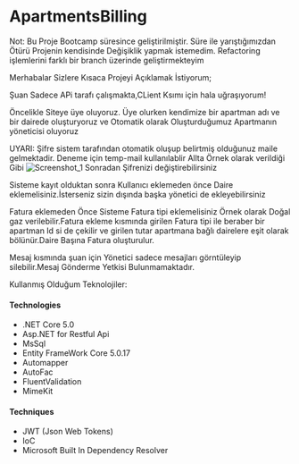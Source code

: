 # ApartmentsBilling

Not: Bu Proje Bootcamp süresince geliştirilmiştir. Süre ile yarıştığımızdan Ötürü Projenin kendisinde Değişiklik yapmak istemedim. Refactoring işlemlerini farklı bir branch üzerinde geliştirmekteyim



Merhabalar Sizlere Kısaca Projeyi Açıklamak İstiyorum;

Şuan Sadece APi tarafı çalışmakta,CLient Ksımı için hala uğraşıyorum!


Öncelikle Siteye üye oluyoruz. Üye olurken kendimize bir apartman adı ve bir dairede oluşturyoruz ve Otomatik olarak
Oluşturduğumuz Apartmanın yöneticisi oluyoruz

UYARI: Şifre sistem tarafından otomatik oluşup belirtmiş olduğunuz maile gelmektadir.
Deneme için temp-mail kullanılablir
Allta Örnek olarak verildiği Gibi
![Screenshot_1](https://user-images.githubusercontent.com/92210948/184557058-4155e7b4-c1c6-4e84-85a1-4b6be4357436.png)
Sonradan Şifrenizi değiştirebilirsiniz

Sisteme kayıt olduktan sonra Kullanıcı eklemeden önce Daire eklemelisiniz.İsterseniz sizin dışında başka yönetici de ekleyebilirsiniz




Fatura eklemeden Önce Sisteme Fatura tipi eklemelisiniz Örnek olarak Doğal gaz verilebilir.Fatura ekleme kısmında girilen Fatura tipi ile beraber
bir apartman Id si de çekilir ve girilen tutar apartmana bağlı dairelere eşit olarak bölünür.Daire Başına Fatura oluşturulur.

Mesaj kısmında şuan için Yönetici sadece mesajları görntüleyip silebilir.Mesaj Gönderme Yetkisi Bulunmamaktadır.

Kullanmış Olduğum Teknolojiler:

  #### Technologies
- .NET Core 5.0
- Asp.NET for Restful Api
- MsSql
- Entity FrameWork Core 5.0.17
- Automapper
- AutoFac
- FluentValidation
- MimeKit

#### Techniques
- JWT (Json Web Tokens)
- IoC 
- Microsoft Built In Dependency Resolver
